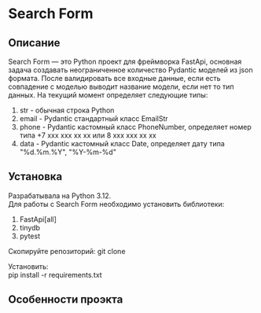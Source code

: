 # Search Form

## Описание
Search Form — это Python проект для фреймворка FastApi, основная задача создавать неограниченное количество Pydantic моделей из json формата.
После валидировать все входные данные, если есть совпадение с моделью выводит название модели, если нет то тип данных.
На текущий момент определяет следующие типы:

1. str - обычная строка Python
2. email -  Pydantic стандартный класс EmailStr
3. phone -  Pydantic кастомный класс PhoneNumber, определяет номер типа +7 xxx xxx xx xx или 8 xxx xxx xx xx
4. data -  Pydantic кастомный класс Date, определяет дату типа "%d.%m.%Y", "%Y-%m-%d"

## Установка
Разрабатывала на Python 3.12.  
Для работы с Search Form необходимо установить библиотеки:

1. FastApi[all]
2. tinydb
3. pytest

Скопируйте репозиторий:
git clone

Установить:  
pip install -r requirements.txt

## Особенности проэкта

